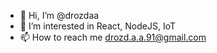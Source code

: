 - 👋 Hi, I’m @drozdaa
- 👀 I’m interested in React, NodeJS, IoT 
- 📫 How to reach me drozd.a.a.91@gmail.com

<!---
drozdaa/drozdaa is a ✨ special ✨ repository because its `README.md` (this file) appears on your GitHub profile.
You can click the Preview link to take a look at your changes.
--->
